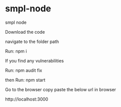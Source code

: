 # smpl-node
smpl node

Download the code

navigate to the folder path

Run: npm i

If you find any vulnerabilities

Run: npm audit fix

then Run: npm start

Go to the browser copy paste the below url in browser

http://localhost:3000
